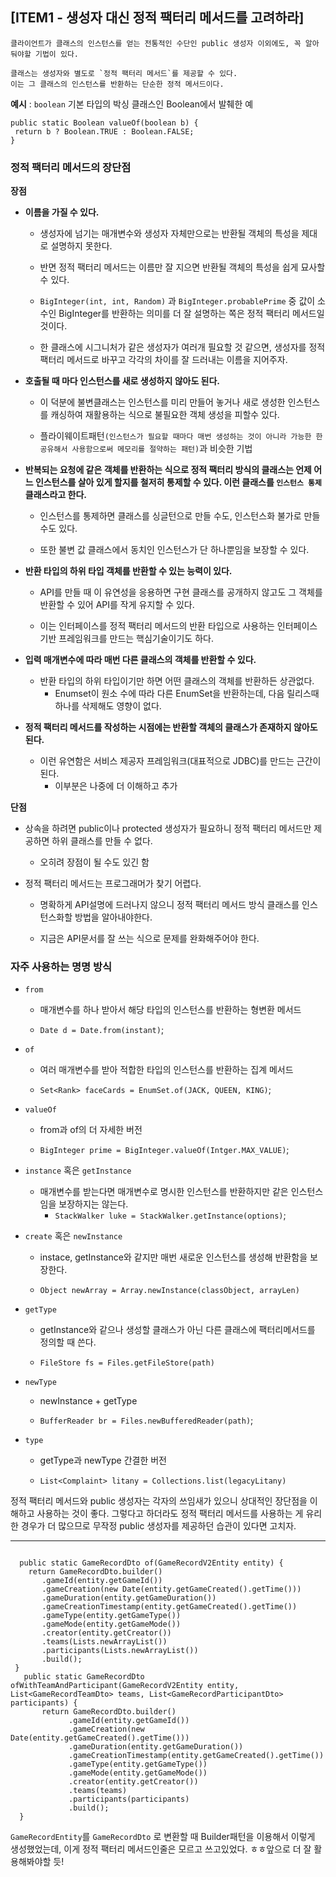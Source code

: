 ## [ITEM1 - 생성자 대신 정적 팩터리 메서드를 고려하라]

```
클라이언트가 클래스의 인스턴스를 얻는 전통적인 수단인 public 생성자 이외에도, 꼭 알아둬야할 기법이 있다.

클래스는 생성자와 별도로 `정적 팩터리 메서드`를 제공할 수 있다.
이는 그 클래스의 인스턴스를 반환하는 단순한 정적 메서드이다.
```

**예시** : `boolean` 기본 타입의 박싱 클래스인 Boolean에서 발췌한 예

```
public static Boolean valueOf(boolean b) {
 return b ? Boolean.TRUE : Boolean.FALSE;
}
```



### 정적 팩터리 메서드의 장단점

**장점**

- **이름을 가질 수 있다.**

  - 생성자에 넘기는 매개변수와 생성자 자체만으로는 반환될 객체의 특성을 제대로 설명하지 못한다.

  - 반면 정적 팩터리 메서드는 이름만 잘 지으면 반환될 객체의 특성을 쉽게 묘사할 수 있다.

  - `BigInteger(int, int, Random)` 과 `BigInteger.probablePrime` 중 값이 소수인 BigInteger를 반환하는 의미를 더 잘 설명하는 쪽은 정적 팩터리 메서드일것이다.

  - 한 클래스에 시그니처가 같은 생성자가 여러개 필요할 것 같으면, 생성자를 정적 팩터리 메서드로 바꾸고 각각의 차이를 잘 드러내는 이름을 지어주자.

- **호출될 때 마다 인스턴스를 새로 생성하지 않아도 된다.**

  - 이 덕분에 불변클래스는 인스턴스를 미리 만들어 놓거나 새로 생성한 인스턴스를 캐싱하여 재활용하는 식으로 불필요한 객체 생성을 피할수 있다.

  - 플라이웨이트패턴`(인스턴스가 필요할 때마다 매번 생성하는 것이 아니라 가능한 한 공유해서 사용함으로써 메모리를 절약하는 패턴)`과 비슷한 기법

- **반복되는 요청에 같은 객체를 반환하는 식으로 정적 팩터리 방식의 클래스는 언제 어느 인스턴스를 살아 있게 할지를 철저히 통제할 수 있다. 이런 클래스를 `인스턴스 통제` 클래스라고 한다.**

  - 인스턴스를 통제하면 클래스를 싱글턴으로 만들 수도, 인스턴스화 불가로 만들 수도 있다.

  - 또한 불변 값 클래스에서 동치인 인스턴스가 단 하나뿐임을 보장할 수 있다.

- **반환 타입의 하위 타입 객체를 반환할 수 있는 능력이 있다.**

  - API를 만들 때 이 유연성을 응용하면 구현 클래스를 공개하지 않고도 그 객체를 반환할 수 있어 API를 작게 유지할 수 있다.

  - 이는 인터페이스를 정적 팩터리 메서드의 반환 타입으로 사용하는 인터페이스 기반 프레임워크를 만드는 핵심기술이기도 하다.

- **입력 매개변수에 따라 매번 다른 클래스의 객체를 반환할 수 있다.**
  - 반환 타입의 하위 타입이기만 하면 어떤 클래스의 객체를 반환하든 상관없다.
    - Enumset이 원소 수에 따라 다른 EnumSet을 반환하는데, 다음 릴리스때 하나를 삭제해도 영향이 없다.

- **정적 팩터리 메서드를 작성하는 시점에는 반환할 객체의 클래스가 존재하지 않아도 된다.**
  - 이런 유연함은 서비스 제공자 프레임워크(대표적으로 JDBC)를 만드는 근간이 된다.
    - 이부분은 나중에 더 이해하고 추가

**단점**

- 상속을 하려면 public이나 protected 생성자가 필요하니 정적 팩터리 메서드만 제공하면 하위 클래스를 만들 수 없다.
  - 오히려 장점이 될 수도 있긴 함

- 정적 팩터리 메서드는 프로그래머가 찾기 어렵다.

  - 명확하게 API설명에 드러나지 않으니 정적 팩터리 메서드 방식 클래스를 인스턴스화할 방법을 알아내야한다.

  - 지금은 API문서를 잘 쓰는 식으로 문제를 완화해주어야 한다.

  

### **자주 사용하는 명명 방식**

- `from`

  - 매개변수를 하나 받아서 해당 타입의 인스턴스를 반환하는 형변환 메서드

  - `Date d = Date.from(instant)`;

- `of`

  - 여러 매개변수를 받아 적합한 타입의 인스턴스를 반환하는 집계 메서드

  - `Set<Rank> faceCards = EnumSet.of(JACK, QUEEN, KING)`;

- `valueOf`

  - from과 of의 더 자세한 버전

  - `BigInteger prime = BigInteger.valueOf(Intger.MAX_VALUE)`;

- `instance` 혹은 `getInstance`
  - 매개변수를 받는다면 매개변수로 명시한 인스턴스를 반환하지만 같은 인스턴스임을 보장하지는 않는다.
    - `StackWalker luke = StackWalker.getInstance(options)`;

- `create` 혹은 `newInstance`

  - instace, getInstance와 같지만 매번 새로운 인스턴스를 생성해 반환함을 보장한다.

  - `Object newArray = Array.newInstance(classObject, arrayLen)`

- `getType`

  - getInstance와 같으나 생성할 클래스가 아닌 다른 클래스에 팩터리메서드를 정의할 때 쓴다.

  - `FileStore fs = Files.getFileStore(path)`

- `newType`

  - newInstance + getType

  - `BufferReader br = Files.newBufferedReader(path)`;

- `type`

  - getType과 newType 간결한 버전

  - `List<Complaint> litany = Collections.list(legacyLitany)`  



정적 팩터리 메서드와 public 생성자는 각자의 쓰임새가 있으니 상대적인 장단점을 이해하고 사용하는 것이 좋다. 
그렇다고 하더라도 정적 팩터리 메서드를 사용하는 게 유리한 경우가 더 많으므로 무작정 public 생성자를 제공하던 습관이 있다면 고치자.



---



```

  public static GameRecordDto of(GameRecordV2Entity entity) {
    return GameRecordDto.builder()
       .gameId(entity.getGameId())
       .gameCreation(new Date(entity.getGameCreated().getTime()))
       .gameDuration(entity.getGameDuration())
       .gameCreationTimestamp(entity.getGameCreated().getTime())
       .gameType(entity.getGameType())
       .gameMode(entity.getGameMode())
       .creator(entity.getCreator())
       .teams(Lists.newArrayList())
       .participants(Lists.newArrayList())
       .build();
 }
   public static GameRecordDto ofWithTeamAndParticipant(GameRecordV2Entity entity, List<GameRecordTeamDto> teams, List<GameRecordParticipantDto> participants) {
       return GameRecordDto.builder()
             .gameId(entity.getGameId())        
             .gameCreation(new Date(entity.getGameCreated().getTime()))        
             .gameDuration(entity.getGameDuration())        
             .gameCreationTimestamp(entity.getGameCreated().getTime())        
             .gameType(entity.getGameType())        
             .gameMode(entity.getGameMode())        
             .creator(entity.getCreator())        
             .teams(teams)        
             .participants(participants)        
             .build();  
  } 
```

`GameRecordEntity`를 `GameRecordDto` 로 변환할 때 Builder패턴을 이용해서 이렇게 생성했었는데, 이게 정적 팩터리 메서드인줄은 모르고 쓰고있었다. ㅎㅎ앞으로 더 잘 활용해봐야할 듯! 

